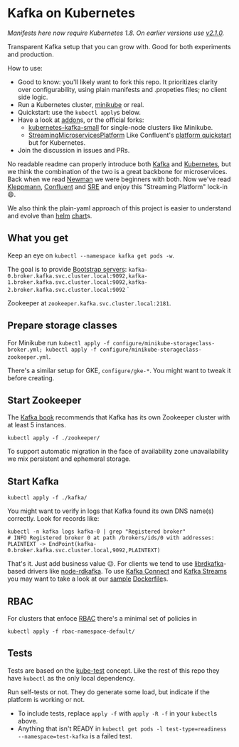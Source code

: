 

# Kafka on Kubernetes

_Manifests here now require Kubernetes 1.8.
On earlier versions use [v2.1.0](https://github.com/Yolean/kubernetes-kafka/tree/v2.1.0)._

Transparent Kafka setup that you can grow with.
Good for both experiments and production.

How to use:
 * Good to know: you'll likely want to fork this repo. It prioritizes clarity over configurability, using plain manifests and .propeties files; no client side logic.
 * Run a Kubernetes cluster, [minikube](https://github.com/kubernetes/minikube) or real.
 * Quickstart: use the `kubectl apply`s below.
 * Have a look at [addon](https://github.com/Yolean/kubernetes-kafka/labels/addon)s, or the official forks:
   - [kubernetes-kafka-small](https://github.com/Reposoft/kubernetes-kafka-small) for single-node clusters like Minikube.
   - [StreamingMicroservicesPlatform](https://github.com/StreamingMicroservicesPlatform/kubernetes-kafka) Like Confluent's [platform quickstart](https://docs.confluent.io/current/connect/quickstart.html) but for Kubernetes.
 * Join the discussion in issues and PRs.

No readable readme can properly introduce both [Kafka](http://kafka.apache.org/) and [Kubernetes](https://kubernetes.io/),
but we think the combination of the two is a great backbone for microservices.
Back when we read [Newman](http://samnewman.io/books/building_microservices/) we were beginners with both.
Now we've read [Kleppmann](http://dataintensive.net/), [Confluent](https://www.confluent.io/blog/) and [SRE](https://landing.google.com/sre/book.html) and enjoy this "Streaming Platform" lock-in :smile:.

We also think the plain-yaml approach of this project is easier to understand and evolve than [helm](https://github.com/kubernetes/helm) [chart](https://github.com/kubernetes/charts/tree/master/incubator/kafka)s.

## What you get

Keep an eye on `kubectl --namespace kafka get pods -w`.

The goal is to provide [Bootstrap servers](http://kafka.apache.org/documentation/#producerconfigs): `kafka-0.broker.kafka.svc.cluster.local:9092,kafka-1.broker.kafka.svc.cluster.local:9092,kafka-2.broker.kafka.svc.cluster.local:9092`
`

Zookeeper at `zookeeper.kafka.svc.cluster.local:2181`.

## Prepare storage classes

For Minikube run `kubectl apply -f configure/minikube-storageclass-broker.yml; kubectl apply -f configure/minikube-storageclass-zookeeper.yml`.

There's a similar setup for GKE, `configure/gke-*`. You might want to tweak it before creating.

## Start Zookeeper

The [Kafka book](https://www.confluent.io/resources/kafka-definitive-guide-preview-edition/) recommends that Kafka has its own Zookeeper cluster with at least 5 instances.

```
kubectl apply -f ./zookeeper/
```

To support automatic migration in the face of availability zone unavailability we mix persistent and ephemeral storage.

## Start Kafka

```
kubectl apply -f ./kafka/
```

You might want to verify in logs that Kafka found its own DNS name(s) correctly. Look for records like:
```
kubectl -n kafka logs kafka-0 | grep "Registered broker"
# INFO Registered broker 0 at path /brokers/ids/0 with addresses: PLAINTEXT -> EndPoint(kafka-0.broker.kafka.svc.cluster.local,9092,PLAINTEXT)
```

That's it. Just add business value :wink:.
For clients we tend to use [librdkafka](https://github.com/edenhill/librdkafka)-based drivers like [node-rdkafka](https://github.com/Blizzard/node-rdkafka).
To use [Kafka Connect](http://kafka.apache.org/documentation/#connect) and [Kafka Streams](http://kafka.apache.org/documentation/streams/) you may want to take a look at our [sample](https://github.com/solsson/dockerfiles/tree/master/connect-files) [Dockerfile](https://github.com/solsson/dockerfiles/tree/master/streams-logfilter)s.

## RBAC

For clusters that enfoce [RBAC](https://kubernetes.io/docs/admin/authorization/rbac/) there's a minimal set of policies in
```
kubectl apply -f rbac-namespace-default/
```

## Tests

Tests are based on the [kube-test](https://github.com/Yolean/kube-test) concept.
Like the rest of this repo they have `kubectl` as the only local dependency.

Run self-tests or not. They do generate some load, but indicate if the platform is working or not.
 * To include tests, replace `apply -f` with `apply -R -f` in your `kubectl`s above.
 * Anything that isn't READY in `kubectl get pods -l test-type=readiness --namespace=test-kafka` is a failed test.

